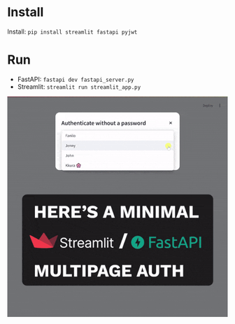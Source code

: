# Install

Install: `pip install streamlit fastapi pyjwt`

# Run

- FastAPI: `fastapi dev fastapi_server.py`
- Streamlit: `streamlit run streamlit_app.py`

![](./gif.gif)
